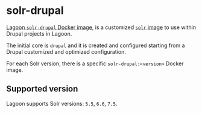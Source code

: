 # solr-drupal

[Lagoon `solr-drupal` Docker image](https://github.com/amazeeio/lagoon/blob/master/images/solr-drupal/Dockerfile), is a customized [`solr` image](README.md) to use within Drupal projects in Lagoon.

The initial core is `drupal` and it is created and configured starting from a Drupal customized and optimized configuration.

For each Solr version, there is a specific `solr-drupal:<version>` Docker image.

## Supported version

Lagoon supports Solr versions: `5.5`, `6.6`, `7.5`.

